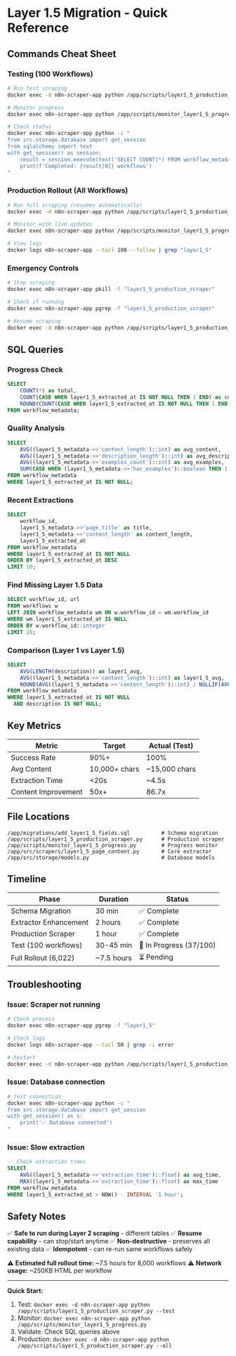# Layer 1.5 Migration - Quick Reference

## Commands Cheat Sheet

### Testing (100 Workflows)
```bash
# Run test scraping
docker exec -d n8n-scraper-app python /app/scripts/layer1_5_production_scraper.py --test

# Monitor progress
docker exec n8n-scraper-app python /app/scripts/monitor_layer1_5_progress.py

# Check status
docker exec n8n-scraper-app python -c "
from src.storage.database import get_session
from sqlalchemy import text
with get_session() as session:
    result = session.execute(text('SELECT COUNT(*) FROM workflow_metadata WHERE layer1_5_extracted_at IS NOT NULL')).fetchone()
    print(f'Completed: {result[0]} workflows')
"
```

### Production Rollout (All Workflows)
```bash
# Run full scraping (resumes automatically)
docker exec -d n8n-scraper-app python /app/scripts/layer1_5_production_scraper.py --all

# Monitor with live updates
docker exec n8n-scraper-app python /app/scripts/monitor_layer1_5_progress.py

# View logs
docker logs n8n-scraper-app --tail 100 --follow | grep "layer1_5"
```

### Emergency Controls
```bash
# Stop scraping
docker exec n8n-scraper-app pkill -f "layer1_5_production_scraper"

# Check if running
docker exec n8n-scraper-app pgrep -f "layer1_5_production_scraper"

# Resume scraping
docker exec -d n8n-scraper-app python /app/scripts/layer1_5_production_scraper.py --all
```

## SQL Queries

### Progress Check
```sql
SELECT 
    COUNT(*) as total,
    COUNT(CASE WHEN layer1_5_extracted_at IS NOT NULL THEN 1 END) as completed,
    ROUND(COUNT(CASE WHEN layer1_5_extracted_at IS NOT NULL THEN 1 END) * 100.0 / COUNT(*), 2) as pct
FROM workflow_metadata;
```

### Quality Analysis
```sql
SELECT 
    AVG((layer1_5_metadata->>'content_length')::int) as avg_content,
    AVG((layer1_5_metadata->>'description_length')::int) as avg_description,
    AVG((layer1_5_metadata->>'examples_count')::int) as avg_examples,
    SUM(CASE WHEN (layer1_5_metadata->>'has_examples')::boolean THEN 1 ELSE 0 END) as with_examples
FROM workflow_metadata
WHERE layer1_5_extracted_at IS NOT NULL;
```

### Recent Extractions
```sql
SELECT 
    workflow_id,
    layer1_5_metadata->>'page_title' as title,
    layer1_5_metadata->>'content_length' as content_length,
    layer1_5_extracted_at
FROM workflow_metadata
WHERE layer1_5_extracted_at IS NOT NULL
ORDER BY layer1_5_extracted_at DESC
LIMIT 10;
```

### Find Missing Layer 1.5 Data
```sql
SELECT workflow_id, url
FROM workflows w
LEFT JOIN workflow_metadata wm ON w.workflow_id = wm.workflow_id
WHERE wm.layer1_5_extracted_at IS NULL
ORDER BY w.workflow_id::integer
LIMIT 20;
```

### Comparison (Layer 1 vs Layer 1.5)
```sql
SELECT 
    AVG(LENGTH(description)) as layer1_avg,
    AVG((layer1_5_metadata->>'content_length')::int) as layer1_5_avg,
    ROUND(AVG((layer1_5_metadata->>'content_length')::int) / NULLIF(AVG(LENGTH(description)), 0), 2) as improvement
FROM workflow_metadata
WHERE layer1_5_extracted_at IS NOT NULL
  AND description IS NOT NULL;
```

## Key Metrics

| Metric | Target | Actual (Test) |
|--------|--------|---------------|
| Success Rate | 90%+ | 100% |
| Avg Content | 10,000+ chars | ~15,000 chars |
| Extraction Time | <20s | ~4.5s |
| Content Improvement | 50x+ | 86.7x |

## File Locations

```
/app/migrations/add_layer1_5_fields.sql          # Schema migration
/app/scripts/layer1_5_production_scraper.py      # Production scraper
/app/scripts/monitor_layer1_5_progress.py        # Progress monitor
/app/src/scrapers/layer1_5_page_content.py       # Core extractor
/app/src/storage/models.py                       # Database models
```

## Timeline

| Phase | Duration | Status |
|-------|----------|--------|
| Schema Migration | 30 min | ✅ Complete |
| Extractor Enhancement | 2 hours | ✅ Complete |
| Production Scraper | 1 hour | ✅ Complete |
| Test (100 workflows) | 30-45 min | 🔄 In Progress (37/100) |
| Full Rollout (6,022) | ~7.5 hours | ⏳ Pending |

## Troubleshooting

### Issue: Scraper not running
```bash
# Check process
docker exec n8n-scraper-app pgrep -f "layer1_5"

# Check logs
docker logs n8n-scraper-app --tail 50 | grep -i error

# Restart
docker exec -d n8n-scraper-app python /app/scripts/layer1_5_production_scraper.py --all
```

### Issue: Database connection
```bash
# Test connection
docker exec n8n-scraper-app python -c "
from src.storage.database import get_session
with get_session() as s:
    print('✅ Database connected')
"
```

### Issue: Slow extraction
```sql
-- Check extraction times
SELECT 
    AVG((layer1_5_metadata->>'extraction_time')::float) as avg_time,
    MAX((layer1_5_metadata->>'extraction_time')::float) as max_time
FROM workflow_metadata
WHERE layer1_5_extracted_at > NOW() - INTERVAL '1 hour';
```

## Safety Notes

✅ **Safe to run during Layer 2 scraping** - different tables
✅ **Resume capability** - can stop/start anytime
✅ **Non-destructive** - preserves all existing data
✅ **Idempotent** - can re-run same workflows safely

⚠️ **Estimated full rollout time:** ~7.5 hours for 8,000 workflows
⚠️ **Network usage:** ~250KB HTML per workflow

---

**Quick Start:**
1. Test: `docker exec -d n8n-scraper-app python /app/scripts/layer1_5_production_scraper.py --test`
2. Monitor: `docker exec n8n-scraper-app python /app/scripts/monitor_layer1_5_progress.py`
3. Validate: Check SQL queries above
4. Production: `docker exec -d n8n-scraper-app python /app/scripts/layer1_5_production_scraper.py --all`

